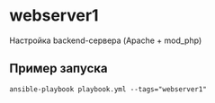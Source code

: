 webserver1
=========

Настройка backend-сервера (Apache + mod_php)

Пример запуска
----------------
`ansible-playbook playbook.yml --tags="webserver1"`
